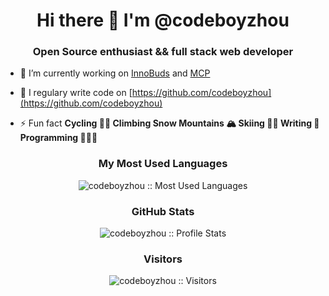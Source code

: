 <h1 align="center">Hi there 👋 I'm @codeboyzhou</h1>
<h3 align="center">Open Source enthusiast && full stack web developer</h3>

- 🔭&nbsp;I’m currently working on [InnoBuds](https://github.com/innobuds) and [MCP](https://github.com/modelcontextprotocol)

- 📝&nbsp;I regulary write code on [https://github.com/codeboyzhou](https://github.com/codeboyzhou)

- ⚡&nbsp;Fun fact **Cycling 🚴🏻 Climbing Snow Mountains 🏔 Skiing 🏂🏻 Writing 📖 Programming 👨🏻‍💻**

<!-- top langs -->
<h3 align="center">My Most Used Languages</h3>
<p align="center">
  <img src="https://github-readme-stats.vercel.app/api/top-langs/?username=codeboyzhou&langs_count=10&theme=tokyonight&layout=compact" alt="codeboyzhou :: Most Used Languages"/>
</p>

<!-- github stats -->
<h3 align="center">GitHub Stats</h3>
<p align="center">
  <img src="https://github-readme-stats.vercel.app/api?username=codeboyzhou&show_icons=true&theme=synthwave" alt="codeboyzhou :: Profile Stats"/>
</p>

<!-- visitors -->
<h3 align="center">Visitors</h3>
<p align="center">
  <img src="https://profile-counter.glitch.me/{codeboyzhou}/count.svg" alt="codeboyzhou :: Visitors"/>
</p>

<!--

Here are some ideas to get you started:

- 🔭 I’m currently working on ...
- 🌱 I’m currently learning ...
- 👯 I’m looking to collaborate on ...
- 🤔 I’m looking for help with ...
- 💬 Ask me about ...
- 📫 How to reach me: ...
- 😄 Pronouns: ...
- ⚡ Fun fact: ...

-->
